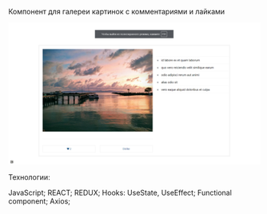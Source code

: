 Компонент для галереи картинок с комментариями и лайками


![Alt text](image.png)

Технологии:

JavaScript;
REACT;
REDUX;
Hooks: UseState, UseEffect;
Functional component;
Axios;
